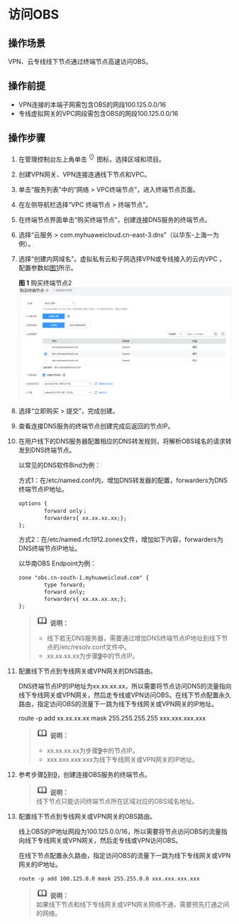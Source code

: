# 访问OBS<a name="zh-cn_topic_0138837834"></a>

## 操作场景<a name="section208321434111114"></a>

VPN、云专线线下节点通过终端节点高速访问OBS。

## 操作前提<a name="section4151131713"></a>

-   VPN连接的本端子网需包含OBS的网段100.125.0.0/16
-   专线虚拟网关的VPC网段需包含OBS的网段100.125.0.0/16

## 操作步骤<a name="section14475182616113"></a>

1.  在管理控制台左上角单击![](figures/d00356817-云计算开发部-公有云_IaaS-image-f1cac6ef-c4f7-462b-a7f1-85e988937e64-6.png)图标，选择区域和项目。
2.  创建VPN网关、VPN连接连通线下节点和VPC。
3.  单击“服务列表”中的“网络 \> VPC终端节点”，进入终端节点页面。
4.  在左侧导航栏选择“VPC 终端节点 \> 终端节点”。
5.  <a name="li145571928161519"></a>在终端节点界面单击“购买终端节点”，创建连接DNS服务的终端节点。
6.  选择“云服务 \> com.myhuaweicloud.cn-east-3.dns”（以华东-上海一为例）。
7.  选择“创建内网域名”。虚拟私有云和子网选择VPN或专线接入的云内VPC ，配置参数如[图1](#fig9987546115420)所示。

    **图 1**  购买终端节点2<a name="fig9987546115420"></a>  
    ![](figures/购买终端节点2.png "购买终端节点2")

8.  选择“立即购买 \> 提交”，完成创建。
9.  <a name="li688862223218"></a>查看连接DNS服务的终端节点创建完成后返回的节点IP。
10. 在用户线下的DNS服务器配置相应的DNS转发规则，将解析OBS域名的请求转发到DNS终端节点。

    以常见的DNS软件Bind为例：

    方式1：在/etc/named.conf内，增加DNS转发器的配置，forwarders为DNS终端节点IP地址。

    ```
    options {
            forward only；
            forwarders{ xx.xx.xx.xx;};
    };
    ```

    方式2：在/etc/named.rfc1912.zones文件，增加如下内容，forwarders为DNS终端节点IP地址。

    以华南OBS Endpoint为例：

    ```
    zone "obs.cn-south-1.myhuaweicloud.com" {
            type forward;
            forward only;
            forwarders{ xx.xx.xx.xx;};
    };
    ```

    >![](public_sys-resources/icon-note.gif) **说明：**   
    >-   线下若无DNS服务器，需要通过增加DNS终端节点IP地址到线下节点的/etc/resolv.conf文件中。  
    >-   xx.xx.xx.xx为步骤[9](#li688862223218)中的节点IP。  

11. 配置线下节点到专线网关或VPN网关的DNS路由。

    DNS终端节点IP的IP地址为xx.xx.xx.xx，所以需要将节点访问DNS的流量指向线下专线网关或VPN网关，然后走专线或VPN访问OBS。在线下节点配置永久路由，指定访问OBS的流量下一跳为线下专线网关或VPN网关的IP地址。

    route -p add xx.xx.xx.xx mask 255.255.255.255 xxx.xxx.xxx.xxx

    >![](public_sys-resources/icon-note.gif) **说明：**   
    >-   xx.xx.xx.xx为步骤[9](#li688862223218)中的节点IP。  
    >-   xxx.xxx.xxx.xxx为线下专线网关或VPN网关的IP地址。  

12. 参考步骤[5](#li145571928161519)到[9](#li688862223218)，创建连接OBS服务的终端节点。

    >![](public_sys-resources/icon-note.gif) **说明：**   
    >线下节点只能访问终端节点所在区域对应的OBS域名地址。  

13. 配置线下节点到专线网关或VPN网关的OBS路由。

    线上OBS的IP地址网段为100.125.0.0/16，所以需要将节点访问OBS的流量指向线下专线网关或VPN网关，然后走专线或VPN访问OBS。

    在线下节点配置永久路由，指定访问OBS的流量下一跳为线下专线网关或VPN网关的IP地址。

    ```
    route -p add 100.125.0.0 mask 255.255.0.0 xxx.xxx.xxx.xxx
    ```

    >![](public_sys-resources/icon-note.gif) **说明：**   
    >如果线下节点和线下专线网关或VPN网关网络不通，需要预先打通之间的网络。  


